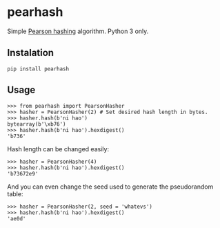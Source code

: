pearhash
========

Simple [Pearson hashing](http://en.wikipedia.org/wiki/Pearson_hashing) algorithm. Python 3 only.


Instalation
-----------

```
pip install pearhash
```


Usage
-----

```
>>> from pearhash import PearsonHasher
>>> hasher = PearsonHasher(2) # Set desired hash length in bytes.
>>> hasher.hash(b'ni hao')
bytearray(b'\xb76')
>>> hasher.hash(b'ni hao').hexdigest()
'b736'
```

Hash length can be changed easily:

```
>>> hasher = PearsonHasher(4)
>>> hasher.hash(b'ni hao').hexdigest()
'b73672e9'
```

And you can even change the seed used to generate the pseudorandom table:

```
>>> hasher = PearsonHasher(2, seed = 'whatevs')
>>> hasher.hash(b'ni hao').hexdigest()
'ae0d'
```

